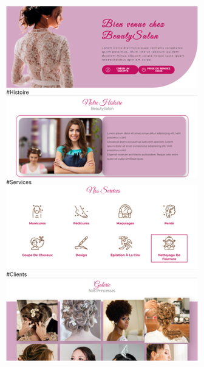 <img src="/client/src/assets/img/readme1.png">
#Histoire
<img src="/client/src/assets/img/readme2.png">
#Services
<img src="/client/src/assets/img/RE3.png">
#Clients
<img src="/client/src/assets/img/RE4.png">